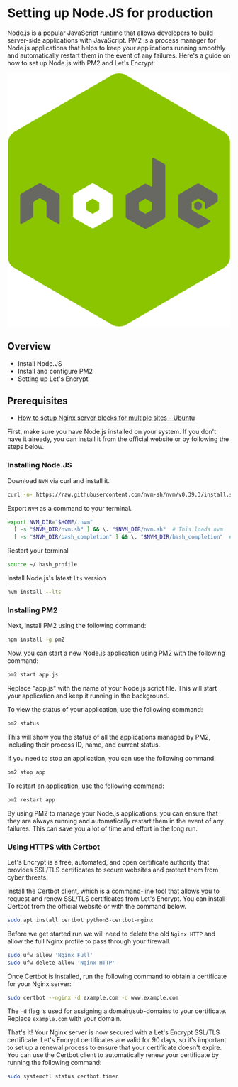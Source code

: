 # Setting up Node.JS for production

Node.js is a popular JavaScript runtime that allows developers to build server-side applications with JavaScript. PM2 is a process manager for Node.js applications that helps to keep your applications running smoothly and automatically restart them in the event of any failures. Here's a guide on how to set up Node.js with PM2 and Let's Encrypt:

![Node JS Logo](./node.png)

## Overview

- Install Node.JS
- Install and configure PM2
- Setting up Let's Encrypt

## Prerequisites

- [How to setup Nginx server blocks for multiple sites - Ubuntu](https://decode.sh/how-to-setup-nginx-server-blocks-for-multiple-sites-ubuntu)

First, make sure you have Node.js installed on your system. If you don't have it already, you can install it from the official website or by following the steps below.

### Installing Node.JS

Download `NVM` via curl and install it.

```sh
curl -o- https://raw.githubusercontent.com/nvm-sh/nvm/v0.39.3/install.sh | bash
```

Export `NVM` as a command to your terminal.

```sh
export NVM_DIR="$HOME/.nvm"
  [ -s "$NVM_DIR/nvm.sh" ] && \. "$NVM_DIR/nvm.sh"  # This loads nvm
  [ -s "$NVM_DIR/bash_completion" ] && \. "$NVM_DIR/bash_completion"  # This loads nvm bash_completion
```

Restart your terminal

```sh
source ~/.bash_profile
```

Install Node.js's latest `lts` version

```sh
nvm install --lts
```

### Installing PM2

Next, install PM2 using the following command:

```sh
npm install -g pm2
```

Now, you can start a new Node.js application using PM2 with the following command:

```sh
pm2 start app.js
```

Replace "app.js" with the name of your Node.js script file. This will start your application and keep it running in the background.

To view the status of your application, use the following command:

```sh
pm2 status
```

This will show you the status of all the applications managed by PM2, including their process ID, name, and current status.

If you need to stop an application, you can use the following command:

```sh
pm2 stop app
```

To restart an application, use the following command:

```sh
pm2 restart app
```

By using PM2 to manage your Node.js applications, you can ensure that they are always running and automatically restart them in the event of any failures. This can save you a lot of time and effort in the long run.

### Using HTTPS with Certbot

Let's Encrypt is a free, automated, and open certificate authority that provides SSL/TLS certificates to secure websites and protect them from cyber threats.

Install the Certbot client, which is a command-line tool that allows you to request and renew SSL/TLS certificates from Let's Encrypt. You can install Certbot from the official website or with the command below.

```sh
sudo apt install certbot python3-certbot-nginx
```

Before we get started run we will need to delete the old `Nginx HTTP` and allow the full Nginx profile to pass through your firewall.

```sh
sudo ufw allow 'Nginx Full'
sudo ufw delete allow 'Nginx HTTP'
```

Once Certbot is installed, run the following command to obtain a certificate for your Nginx server:

```sh
sudo certbot --nginx -d example.com -d www.example.com
```

The `-d` flag is used for assigning a domain/sub-domains to your certificate. Replace `example.com` with your domain.

That's it! Your Nginx server is now secured with a Let's Encrypt SSL/TLS certificate. Let's Encrypt certificates are valid for 90 days, so it's important to set up a renewal process to ensure that your certificate doesn't expire. You can use the Certbot client to automatically renew your certificate by running the following command:

```sh
sudo systemctl status certbot.timer
```
